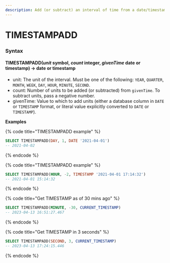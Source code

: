 ```yaml
---
description: Add (or subtract) an interval of time from a date/timestamp value or column.
---
```


# TIMESTAMPADD

### Syntax <a href="#syntax" id="syntax"></a>

#### TIMESTAMPADD(_unit_ symbol, _count_ integer, _givenTime_ date or timestamp) → date or timestamp <a href="#timestampaddunit-symbol-count-integer-giventime-date-or-timestamp--date-or-timestamp" id="timestampaddunit-symbol-count-integer-giventime-date-or-timestamp--date-or-timestamp"></a>

* unit: The unit of the interval. Must be one of the following: `YEAR`, `QUARTER`, `MONTH`, `WEEK`, `DAY`, `HOUR`, `MINUTE`, `SECOND`.
* count: Number of units to be added (or subtracted) from `givenTime`. To subtract units, pass a negative number.
* givenTime: Value to which to add units (either a database column in `DATE` or `TIMESTAMP` format, or literal value explicitly converted to `DATE` or `TIMESTAMP`).

**Examples**

{% code title="TIMESTAMPADD example" %}
```sql
SELECT TIMESTAMPADD(DAY, 1, DATE '2021-04-01')
-- 2021-04-02
```
{% endcode %}

{% code title="TIMESTAMPADD example" %}
```sql
SELECT TIMESTAMPADD(HOUR, -2, TIMESTAMP '2021-04-01 17:14:32')
-- 2021-04-01 15:14:32
```
{% endcode %}

{% code title="Get TIMESTAMP as of 30 mins ago" %}
```sql
SELECT TIMESTAMPADD(MINUTE, -30, CURRENT_TIMESTAMP)
-- 2023-04-13 16:51:27.467
```
{% endcode %}

{% code title="Get TIMESTAMP in 3 seconds" %}
```sql
SELECT TIMESTAMPADD(SECOND, 3, CURRENT_TIMESTAMP)
-- 2023-04-13 17:24:15.446
```
{% endcode %}

